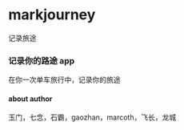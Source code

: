 markjourney
===========

记录旅途


### 记录你的路途 app
在你一次单车旅行中，记录你的旅途

#### about author
玉门，七念，石霸，gaozhan，marcoth，飞长，龙城